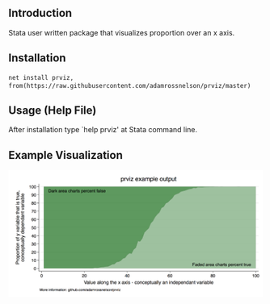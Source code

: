 ## Introduction

Stata user written package that visualizes proportion over an x axis.

## Installation

```
net install prviz, from(https://raw.githubusercontent.com/adamrossnelson/prviz/master)
```

## Usage (Help File)

After installation type `help prviz' at Stata command line.

## Example Visualization

![Example Visualization](prvizer.png)
